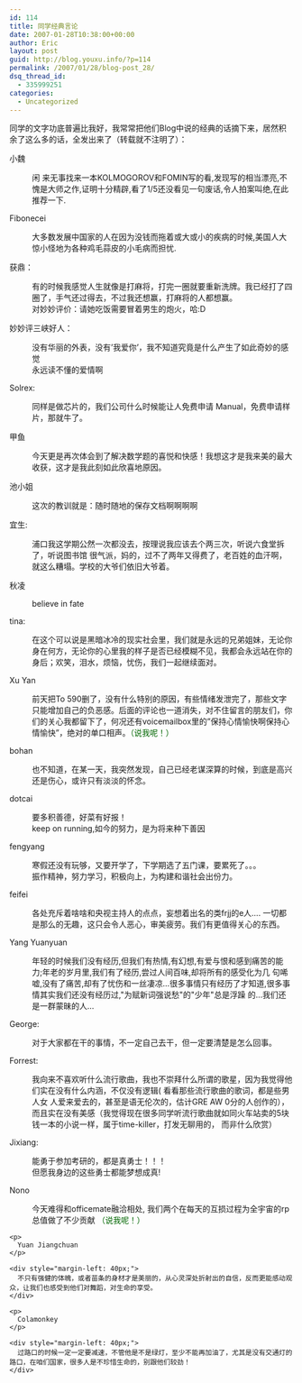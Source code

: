 ```yaml
---
id: 114
title: 同学经典言论
date: 2007-01-28T10:38:00+00:00
author: Eric
layout: post
guid: http://blog.youxu.info/?p=114
permalink: /2007/01/28/blog-post_28/
dsq_thread_id:
  - 335999251
categories:
  - Uncategorized
---
```

同学的文字功底普遍比我好，我常常把他们Blog中说的经典的话摘下来，居然积余了这么多的话，全发出来了（转载就不注明了）：

小魏

<div style="margin-left: 40px;">
  闲 来无事找来一本KOLMOGOROV和FOMIN写的<elements of the theory of functions and functional analysis>看,发现写的相当漂亮,不愧是大师之作,证明十分精辟,看了1/5还没看见一句废话,令人拍案叫绝,在此推荐一下.
</div>

Fibonecei

<div style="margin-left: 40px;">
  大多数发展中国家的人在因为没钱而拖着或大或小的疾病的时候,美国人大惊小怪地为各种鸡毛蒜皮的小毛病而担忧.
</div>

获鼎：

<div style="margin-left: 40px;">
  有的时候我感觉人生就像是打麻将，打完一圈就要重新洗牌。我已经打了四圈了，手气还过得去，不过我还想赢，打麻将的人都想赢。<br /> 对妙妙评价：请她吃饭需要冒着男生的炮火，哈:D
</div>

妙妙评三峡好人：

<div style="margin-left: 40px;">
  没有华丽的外表，没有&#8217;我爱你&#8217;，我不知道究竟是什么产生了如此奇妙的感觉<br /> 永远读不懂的爱情啊
</div>

Solrex:

<div style="margin-left: 40px;">
  同样是做芯片的，我们公司什么时候能让人免费申请 Manual，免费申请样片，那就牛了。
</div>

甲鱼

<div style="margin-left: 40px;">
  今天更是再次体会到了解决数学题的喜悦和快感！我想这才是我来美的最大收获，这才是我此刻如此欣喜地原因。
</div>

池小姐

<div style="margin-left: 40px;">
  这次的教训就是：随时随地的保存文档啊啊啊啊</p>
</div>

宜生:

<div style="margin-left: 40px;">
  浦口我这学期公然一次都没去，按理说我应该去个两三次，听说六食堂拆了，听说图书馆 很气派，妈的，过不了两年又得费了，老百姓的血汗啊，就这么糟塌。学校的大爷们依旧大爷着。
</div>

秋凌

<div style="margin-left: 40px;">
  believe in fate</p>
</div>

tina:

<div style="margin-left: 40px;">
  在这个可以说是黑暗冰冷的现实社会里，我们就是永远的兄弟姐妹，无论你身在何方，无论你的心里我的样子是否已经模糊不见，我都会永远站在你的身后；欢笑，泪水，烦恼，忧伤，我们一起继续面对。
</div>

Xu Yan

<div style="margin-left: 40px;">
  前天把To 590删了，没有什么特别的原因，有些情绪发泄完了，那些文字只能增加自己的负恶感。后面的评论也一道消失，对不住留言的朋友们，你们的关心我都留下了，何况还有voicemailbox里的&#8221;保持心情愉快啊保持心情愉快&#8221;，绝对的单口相声。<span style="color: rgb(0, 102, 0);">（说我呢！）</span>
</div>

bohan

<div style="margin-left: 40px;">
  也不知道，在某一天，我突然发现，自己已经老谋深算的时候，到底是高兴还是伤心，或许只有淡淡的怀念。
</div>

dotcai

<div style="margin-left: 40px;">
  要多积善德，好菜有好报！<br /> keep on running,如今的努力，是为将来种下善因
</div>

fengyang 

<div style="margin-left: 40px;">
  寒假还没有玩够，又要开学了，下学期选了五门课，要累死了。。。<br /> 振作精神，努力学习，积极向上，为构建和谐社会出份力。
</div>

feifei

<div style="margin-left: 40px;">
  各处充斥着啥啥和央视主持人的点点，妄想着出名的类frjj的e人&#8230;. 一切都是那么的无趣，这只会令人恶心，审美疲劳。我们有更值得关心的东西。
</div>

Yang Yuanyuan

<div style="margin-left: 40px;">
  年轻的时候我们没有经历,但我们有热情,有幻想,有爱与恨和感到痛苦的能力;年老的岁月里,我们有了经历,尝过人间百味,却将所有的感受化为几 句唏嘘,没有了痛苦,却有了忧伤和一丝凄凉&#8230;很多事情只有经历了才知道,很多事情其实我们还没有经历过,"为赋新词强说愁"的"少年"总是浮躁 的&#8230;我们还是一群蒙昧的人&#8230; </p>
</div>

George:

<div style="margin-left: 40px;">
  对于大家都在干的事情，不一定自己去干，但一定要清楚是怎么回事。
</div>

Forrest:

<div style="margin-left: 40px;">
  我向来不喜欢听什么流行歌曲，我也不崇拜什么所谓的歌星，因为我觉得他们实在没有什么内涵，不仅没有逻辑( 看看那些流行歌曲的歌词，都是些男人女 人爱来爱去的，甚至是语无伦次的，估计GRE AW 0分的人创作的），而且实在没有美感（我觉得现在很多同学听流行歌曲就如同火车站卖的5块钱一本的小说一样，属于time-killer，打发无聊用的， 而非什么欣赏）
</div>

Jixiang:

<div style="margin-left: 40px;">
  能勇于参加考研的，都是真勇士！！！<br /> 但愿我身边的这些勇士都能梦想成真!
</div>

Nono

<div style="margin-left: 40px;">
  今天难得和officemate融洽相处, 我们两个在每天的互损过程为全宇宙的rp总值做了不少贡献 <span style="color: rgb(0, 102, 0);"> （说我呢！）</p> 
  
  <p>
    </span></div> 
    
    <p>
      Yuan Jiangchuan
    </p>
    
    <div style="margin-left: 40px;">
      不只有强健的体魄，或者苗条的身材才是美丽的，从心灵深处折射出的自信，反而更能感动观众，让我们也感受到他们对舞蹈，对生命的享受。
    </div>
    
    <p>
      Colamonkey
    </p>
    
    <div style="margin-left: 40px;">
      过路口的时候一定一定要减速，不管他是不是绿灯，至少不能再加油了，尤其是没有交通灯的路口，在咱们国家，很多人是不珍惜生命的，别跟他们较劲！
    </div>